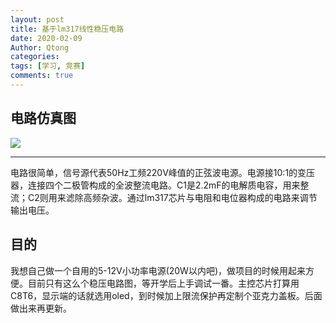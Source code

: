 ```yaml
---
layout: post
title: 基于lm317线性稳压电路
date: 2020-02-09
Author: Qtong
categories: 
tags: [学习, 竞赛]
comments: true
--- 
```


## 电路仿真图
<a href="https://sm.ms/image/ZWyv29AfXgrsunl" target="_blank"><img src="https://i.loli.net/2020/02/09/ZWyv29AfXgrsunl.png" ></a>
***
电路很简单，信号源代表50Hz工频220V峰值的正弦波电源。电源接10:1的变压器，连接四个二极管构成的全波整流电路。C1是2.2mF的电解质电容，用来整流；C2则用来滤除高频杂波。通过lm317芯片与电阻和电位器构成的电路来调节输出电压。

## 目的
我想自己做一个自用的5-12V小功率电源(20W以内吧)，做项目的时候用起来方便。目前只有这么个稳压电路图，等开学后上手调试一番。主控芯片打算用C8T6，显示端的话就选用oled，到时候加上限流保护再定制个亚克力盖板。后面做出来再更新。